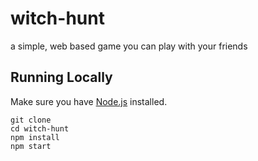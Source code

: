 # witch-hunt
a simple, web based game you can play with your friends

## Running Locally

Make sure you have [Node.js](http://nodejs.org/) installed.

```
git clone
cd witch-hunt
npm install
npm start
```
